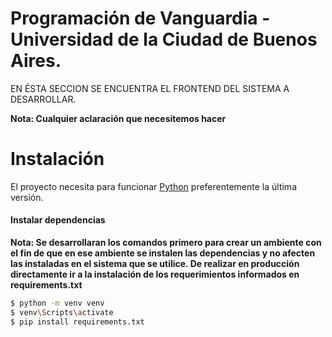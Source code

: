 # Programación de Vanguardia - Universidad de la Ciudad de Buenos Aires.

EN ÉSTA SECCION SE ENCUENTRA EL FRONTEND DEL SISTEMA A DESARROLLAR.

**Nota: Cualquier aclaración que necesitemos hacer**

# Instalación

El proyecto necesita para funcionar [Python](https://www.python.org/downloads/) preferentemente la última versión.

#### Instalar dependencias

**Nota: Se desarrollaran los comandos primero para crear un ambiente con el fin de que en ese ambiente se instalen las dependencias
y no afecten las instaladas en el sistema que se utilice. De realizar en producción directamente ir a la instalación de los requerimientos
informados en requirements.txt**

```sh
$ python -m venv venv
$ venv\Scripts\activate
$ pip install requirements.txt
```
